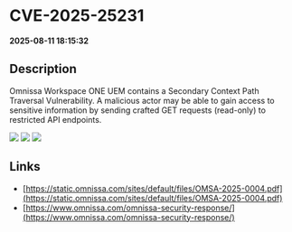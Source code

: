 # CVE-2025-25231

**2025-08-11 18:15:32**

## Description
Omnissa Workspace ONE UEM contains a Secondary Context Path Traversal Vulnerability. A malicious actor may be able to gain access to sensitive information by sending crafted GET requests (read-only) to restricted API endpoints.

![](https://img.shields.io/static/v1?label=Score&message=7.5&color=red)
![](https://img.shields.io/static/v1?label=Severity&message=HIGH&color=red)
![](https://img.shields.io/static/v1?label=CWE&message=Traversal&color=green)

## Links
- [https://static.omnissa.com/sites/default/files/OMSA-2025-0004.pdf](https://static.omnissa.com/sites/default/files/OMSA-2025-0004.pdf)
- [https://www.omnissa.com/omnissa-security-response/](https://www.omnissa.com/omnissa-security-response/)
